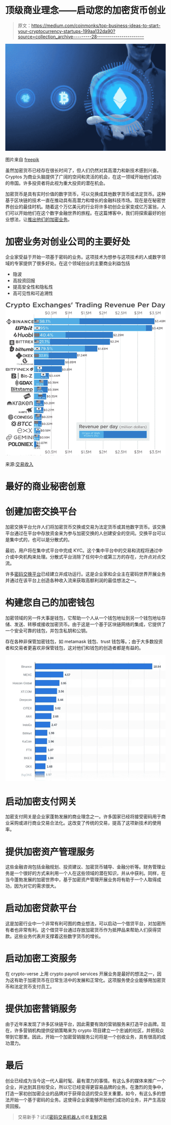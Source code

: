 # 顶级商业理念——启动您的加密货币创业

> 原文：<https://medium.com/coinmonks/top-business-ideas-to-start-your-cryptocurrency-startups-199aa132da90?source=collection_archive---------28----------------------->

![](img/8398d8c70c5ff25cb5df79899f2afe8c.png)

图片来自 [freepik](https://www.freepik.com/)

虽然加密货币已经存在很长时间了，但人们仍然对其高潜力和新技术感到兴奋。Cryptos 为商业头脑提供了广阔的空间和灵活的机会，在这一领域开始他们成功的帝国。许多投资者将此视为重大投资的潜在机会。

加密货币是具有实时价值的数字货币，可以兑换成其他数字货币或法定货币。这种基于区块链的技术一直在推动具有高潜力和增长的金融科技市场。现在是在秘密世界创业的最佳时机。随着这个万亿美元的行业将许多初创企业家变成亿万富翁，人们可以开始他们在这个数字金融世界的旅程。在这篇博客中，我们将探索最好的创业想法，让[推出他们的加密业务](/geekculture/cryptocurrency-exchange-development-a-comprehensive-guide-56285280b668)。

# 加密业务对创业公司的主要好处

企业家受益于开始一项基于密码的业务。这项技术为想参与这项技术的人或数字领域的专家提供了很多好处。在这个领域创业的主要商业利益包括

*   隐波
*   高投资回报
*   提高安全性和隐私性
*   高可见性和可追溯性

![](img/2078b850cab6f32ac6bde7e54c898326.png)

来源:[交易收入](https://howmuch.net/articles/crypto-exchanges-revenue)

# 最好的商业秘密创意

# 创建加密交换平台

加密交换平台允许人们将加密货币交换或交易为法定货币或其他数字货币。该交换平台通过在平台中存放资金来为参与加密交换的人创建安全的空间。交换平台可以是集中式的，也可以是分散式的。

最初，用户将在集中式平台中完成 KYC。这个集中平台中的交易和流程将通过中介或中央机构来处理。分散式平台消除了任何中介或第三方的存在，允许点对点交流。

许多[密码交换平台](https://www.appdupe.com/cryptocurrency-exchange-development)已经建立并成功运行。这是企业家和企业主在密码世界开展业务并通过在该平台上创造各种收入流来获取高额利润的最佳想法之一。

# 构建您自己的加密钱包

加密领域的另一件大事是钱包，它帮助一个人从一个钱包地址到另一个钱包地址存储、发送、转移或接收加密货币。由于这是一个基于区块链网络的集成，它提供了一个安全可靠的钱包，并包含私钥和公钥。

存在各种非保管加密钱包，如 metamask 钱包、trust 钱包等。；由于大多数投资者和交易者更喜欢非保管钱包，这对他们和钱包的创造者都是有益的。

![](img/78a72dd40f914dbdefaa9186efc7bef7.png)

# 启动加密支付网关

加密支付网关是企业家蓬勃发展的商业理念之一。许多国家已经将接受密码用于商业采购或进行商业交易合法化。这改变了传统的交易，提高了这项新技术的使用率。

# 提供加密资产管理服务

这些金融咨询包括金融规划、投资建议、加密货币辅导、金融分析等。财务管理业务是一个很好的方式来利用一个人在这些领域的潜在知识，并从中获利。同样，在当今蓬勃发展的加密世界中，基于加密资产管理开展业务将有助于一个人取得成功，因为对它的需求很大。

# 启动加密贷款平台

这是加密行业中一个非常有利可图的商业想法，可以启动一个借贷平台，对加密所有者也非常有利。这个借贷平台通过存放加密货币作为抵押品来帮助人们获得贷款。这些业务代表并支撑着这些数字货币的增长。

# 启动加密工资服务

在 crypto-verse 上用 crypto payroll services 开展业务是最好的想法之一，因为这有助于加密货币在日常生活中的发展和正常化。这项服务使企业能够用加密货币和法定货币支付员工。

# 提供加密营销服务

由于近年来发现了许多区块链平台，因此需要有效的营销服务来打造平台品牌。现在，许多营销机构提供促销策略来为 crypto 项目建立一个忠诚的社区，并把观众带到它那里。因此，开始一个加密营销服务公司将是一个创收业务，具有很高的成功潜力。

# 最后

创业已经成为当今这一代人最时髦、最有潜力的事情。有这么多的媒体来推广一个企业，并达到其目标受众，所以它已经变得更容易品牌的业务。在激烈的竞争中，打造一家初创加密企业的品牌对于获得合适的受众至关重要。如今，有这么多的想法开始一个基于密码的业务。这使得企业家能够开始他们成功的业务，并产生高投资回报。

> 交易新手？试试[密码交易机器人](/coinmonks/crypto-trading-bot-c2ffce8acb2a)或者[复制交易](/coinmonks/top-10-crypto-copy-trading-platforms-for-beginners-d0c37c7d698c)